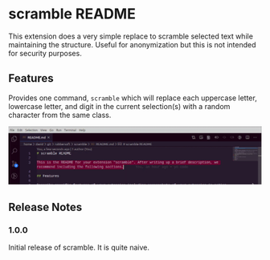 # scramble README

This extension does a very simple replace to scramble selected text while maintaining the structure. Useful for anonymization but this is not intended for security purposes.

## Features

Provides one command, `scramble` which will replace each uppercase letter, lowercase letter, and digit in the current selection(s) with a random character from the same class.

![scramble](images/scramble-demo.png)

## Release Notes

### 1.0.0

Initial release of scramble. It is quite naive.
